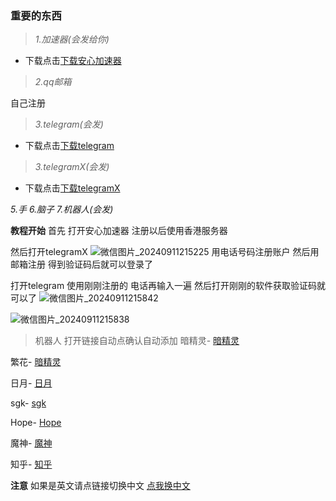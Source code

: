 ### 重要的东西

> _1.加速器(会发给你)_
- 下载点击[下载安心加速器](https://123.yuhyss.top:65500/v1/file/app/build/%E5%AE%89%E5%BF%83%E5%8A%A0%E9%80%9F%E5%99%A8_1.0.55.70165.apk)


> _2.qq邮箱_

自己注册

> _3.telegram(会发)_
- 下载点击[下载telegram](https://cdn4.cdn-telegram.org/file/Telegram.apk?token=p2x3kvBJd6jZfCLhse15muZmt5PLsukLk8RT7w-wsgZtKDe6YD12PVWAZGrniqI0MXl_8fbOOp7VYyu3NVoN3Uj6mocEW8iujQjad0bwCTTMqrRfgc4k6TqTSKpJKO4XYJEkfq1kMQrsGDCBspVy7BrRtWR4UA0YbLAcgx4flq3_N5JQhT2DfBS9f7QMMmAnrdf1Mq5cuel62curtmjOj6RxVpIalFK_CfqYjBXzOm2myyrCX7wFgcaiwHF48PJN4qP1PZrs9_G5MVKznRy4N3u5Ow8F7NbIBcnJxkXg2qymsCq955vY_x407VxiXmDyVpJh8C_OpFYZo3WZ0I-uHQD3ljhVoU5e18za-ZhgNDBVrv4TF7gCzpj_9udGC65vlMs6t3T2hxq1OMBN2L4wls0ys6fT_Hlr9BIBNjUPvQNmeOf2xfT43qFJZMTaiQQUaU2r-CYP87Ar0B49Hq6KQJkG28Du8nMj3FEWWaXUXxs65FHFvW3ByeFPRFLVIXRH75GDpcrUPCl3EUVR26CqZWSEKJdEdrJEZvGpWNmrLOKxpcrKN8XNgP_NK4P5a4U2BDMba7vjoaeg-ZCPsuuOre42ZiXJ4l70IZ_n8cCAG4C0H451QolZUT_FHgm03474EXHmKIYWR-yCtFMiAsRFL7HQbblK7PbOBniJ1lHke2hpOfS07D0H_2HOQgec6yqNVVOk4MzDaC5jsqAKHQKbYm7ZZODduARnbWD5c1qcwkUbEZPP2K86naSzHnvV2v7F_q8Y3EVYpgZ5fT3_uNSKwH23uyKjvk2Ch-kS0o_ujGa3-Ue8ZhOnyHwxrQn8b5Lg8EpOSfPyzYwm3gKkZFKRyHMTo4qzJMt4zXKxs9mROywqy6DdUDC7QX9S3lp99J6OwdETjp3t_MQ5RWUdlPywz00qFuweV7c928oUjRyjlDrXKOaLL-grbskCFSg-0-dEO-SAF8961pBZSmETboyv5srVQcVjKnHldIE4aR2H9M7Ud8N8WHt5OGAUpQxJCNQ_pr58X0oHwclqmWKXumh15o1LB406nJJKI9CtkfE2ASDZFkut8CRjOVBx1_tpiU4zJjwR8_ZczqQJXYZ_Sq2mgv3FvoBO7xcQKl5iNL-G1lE9p4P0hpaoKvnVgnCdBSBHWp1mycAr0ZvzFhJJuMREzNlwUjSCoYTNZziSJUryJVPFV-qBcTj_0xvfzpf4hKjnpjBN0Bfcza5GRk31uVaGzRIg58D3D41YhfccCqx2HV9ujA3Px029MFmJyG2EfBaxNqrdBKhyLbWiTO0x1mu-eLybL9wmtKzDewFhd2ALintNo_3NBa2Eq2DTgEzkqd-ftKeQO9CVB9Y-43aiGpZg1UW-1jBByURyomDGpKAs-gaOdB1ahiOVFVWvh4obfvr88dnPU3wXkOSBoiv5g9TKv4S8ZmrlJ4b_MSlZJzR13L_x0RWqC9udeKGbd0wwb-kZIswKllZvT0B1-JD1qyOw1VGEnmP-ImyzVXQGcWTMM3KnAJFZfG-ckVv7-QcUZPzYuJYjA2mw5nvWcfcDj2QMo2Dsft8UFMlq1y1b2CsYvAhHMY54EwLHCOqwOx-oVakMKmEnqJQZOsU50M09dSi6M53RH1aTo07bIVQwQXzDC4Fuj6SWq_xJvi6Oe7G4PPI9EsJwVS-HONpm6R5hcJHb7qJvwKMEKd2BtODRbl35cRM)

> _3.telegramX(会发)_
- 下载点击[下载telegramX](https://dw.uptodown.net/dwn/eJnS04mfQu1eXBHUMiOdxOkEsdkUD9nfrin-WKncHbfcrJIGFNxaaL2Mj2KZznmy9RNZAPl5RMV4LXnNWlBdGU8X2dAx9OVJX6apQoeJZLgoRTAsQZd_ubgXBNryFy-F/fu2zLvlTpz7mJugefwRpEcM2tbSyV-PqAbytyKHmNeiKj651jM5TrZhoTyg8Iw_a30PXwtGDV-RCgd1u5sQuL_030j96gl1Xh73EDJ0PzMf-c_aihmJNlMG2_JeIl7xD/ci-FnpMn5r-VyC3fjCPFr8KSqgUwUv0YEUdB73Xf30TXJyNvWj09PWXYi94z5uC5fGbZYW1cnZHQ-mRMGAi9JyBZTRF6771CnNEpwsFUVeY=/telegram-x-0-26-11-1734-arm64-v8a.apk)


_5.手_
_6.脑子_
_7.机器人(会发)_


**教程开始**
首先
打开安心加速器
注册以后使用香港服务器

然后打开telegramX
![微信图片_20240911215225](https://github.com/user-attachments/assets/301a41ba-8aa2-42ba-9c5e-aff39d1e7130)
用电话号码注册账户
然后用邮箱注册
得到验证码后就可以登录了


打开telegram
使用刚刚注册的
电话再输入一遍
然后打开刚刚的软件获取验证码就可以了
![微信图片_20240911215842](https://github.com/user-attachments/assets/eb466073-a9bf-4dc6-95d9-48e1925984b0)

![微信图片_20240911215838](https://github.com/user-attachments/assets/f35b19af-2214-4762-9021-60047f9d6b84)

> 机器人
打开链接自动点确认自动添加
暗精灵- [暗精灵](https://t.me/AJL01_bot?start=qaRpMfZUeL)

繁花- [暗精灵](http://t.me/FanHuaSGK_bot?start=FanHua_VECQOZEK)

日月- [日月](https://t.me/RYSGKBOT?start=7449301675)

sgk- [sgk](https://t.me/sgk2023_03_30bot)

Hope- [Hope](https://t.me/HereisHopeBot?start=Xabaea2807e044ef6e8111cb6a2193819)

魔神- [魔神](t.me/moshensgk_bot?start=NzQ0OTMwMTY3NQ==)

知乎- [知乎](https://t.me/zhihu_bot)

**注意**
如果是英文请点链接切换中文
 [点我换中文](tg://setlanguage?lang=classic-zh-cn )
